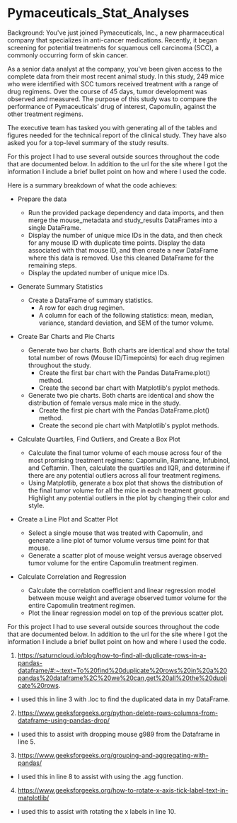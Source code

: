 # Pymaceuticals_Stat_Analyses

Background:
You've just joined Pymaceuticals, Inc., a new pharmaceutical company that specializes in anti-cancer medications. Recently, it began screening for potential treatments for squamous cell carcinoma (SCC), a commonly occurring form of skin cancer.

As a senior data analyst at the company, you've been given access to the complete data from their most recent animal study. In this study, 249 mice who were identified with SCC tumors received treatment with a range of drug regimens. Over the course of 45 days, tumor development was observed and measured. The purpose of this study was to compare the performance of Pymaceuticals’ drug of interest, Capomulin, against the other treatment regimens.

The executive team has tasked you with generating all of the tables and figures needed for the technical report of the clinical study. They have also asked you for a top-level summary of the study results.

For this project I had to use several outside sources throughout the code that are documented below. In addition to the url for the site where I got the information I include a brief bullet point on how and where I used the code. 

Here is a summary breakdown of what the code achieves:

* Prepare the data
  - Run the provided package dependency and data imports, and then merge the mouse_metadata and study_results DataFrames into a single DataFrame.
  - Display the number of unique mice IDs in the data, and then check for any mouse ID with duplicate time points. Display the data associated with that mouse ID, and then create a new DataFrame where this data is removed. Use this cleaned DataFrame for the remaining steps.
  - Display the updated number of unique mice IDs.
 
* Generate Summary Statistics
  - Create a DataFrame of summary statistics.
    - A row for each drug regimen.
    - A column for each of the following statistics: mean, median, variance, standard deviation, and SEM of the tumor volume.
   
* Create Bar Charts and Pie Charts
  - Generate two bar charts. Both charts are identical and show the total total number of rows (Mouse ID/Timepoints) for each drug regimen throughout the study.
    - Create the first bar chart with the Pandas DataFrame.plot() method.
    - Create the second bar chart with Matplotlib's pyplot methods.
  - Generate two pie charts. Both charts are identical and show the distribution of female versus male mice in the study.
    - Create the first pie chart with the Pandas DataFrame.plot() method.
    - Create the second pie chart with Matplotlib's pyplot methods.
   
* Calculate Quartiles, Find Outliers, and Create a Box Plot
  - Calculate the final tumor volume of each mouse across four of the most promising treatment regimens: Capomulin, Ramicane, Infubinol, and Ceftamin. Then, calculate the quartiles and IQR, and determine if there are any potential outliers across all four treatment regimens.
  - Using Matplotlib, generate a box plot that shows the distribution of the final tumor volume for all the mice in each treatment group. Highlight any potential outliers in the plot by changing their color and style.
 
* Create a Line Plot and Scatter Plot
  - Select a single mouse that was treated with Capomulin, and generate a line plot of tumor volume versus time point for that mouse.
  - Generate a scatter plot of mouse weight versus average observed tumor volume for the entire Capomulin treatment regimen.
 
* Calculate Correlation and Regression
  - Calculate the correlation coefficient and linear regression model between mouse weight and average observed tumor volume for the entire Capomulin treatment regimen.
  - Plot the linear regression model on top of the previous scatter plot.


For this project I had to use several outside sources throughout the code that are documented below. In addition to the url for the site where I got the information I include a brief bullet point on how and where I used the code.

1. https://saturncloud.io/blog/how-to-find-all-duplicate-rows-in-a-pandas-dataframe/#:~:text=To%20find%20duplicate%20rows%20in%20a%20pandas%20dataframe%2C%20we%20can,get%20all%20the%20duplicate%20rows.
  - I used this in line 3 with .loc to find the duplicated data in my DataFrame.

2. https://www.geeksforgeeks.org/python-delete-rows-columns-from-dataframe-using-pandas-drop/
  - I used this to assist with dropping mouse g989 from the Dataframe in line 5.

3. https://www.geeksforgeeks.org/grouping-and-aggregating-with-pandas/
  - I used this in line 8 to assist with using the .agg function.

4. https://www.geeksforgeeks.org/how-to-rotate-x-axis-tick-label-text-in-matplotlib/
  - I used this to assist with rotating the x labels in line 10. 
